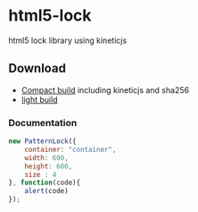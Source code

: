 html5-lock
==========

html5 lock library using kineticjs

## Download
* [Compact build](https://raw.githubusercontent.com/gfauchart/html5-lock/master/dist/html5lock-compact.min.js) including kineticjs and sha256
* [light build](https://raw.githubusercontent.com/gfauchart/html5-lock/master/dist/html5lock.min.js)

### Documentation

```js
new PatternLock({
    container: "container",
    width: 600,
    height: 600,
    size : 4
}, function(code){
    alert(code)
});
```

